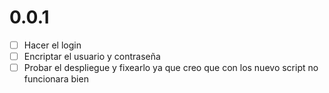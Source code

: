 # 0.0.1

- [ ] Hacer el login
- [ ] Encriptar el usuario y contraseña
- [ ] Probar el despliegue y fixearlo ya que creo que con los nuevo script no funcionara bien
